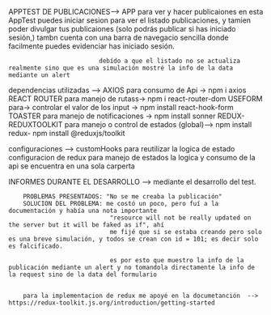 APPTEST DE PUBLICACIONES-->  APP para ver y hacer publicaiones en esta AppTest puedes iniciar sesion para ver el listado publicaciones,   y                            tamien poder divulgar tus publicaiones (solo podrás publicar si has iniciado sesión,)
                             tambn cuenta con una barra de navegacio sencilla donde facilmente puedes evidenciar has iniciado sesión.

                             debído a que el listado no se actualiza realmente sino que es una simulación mostré la info de la data mediante un alert


dependencias utilizadas --> AXIOS para consumo de Api -> npm i axios
                            REACT ROUTER para manejo de rutass-> npm i react-router-dom
                            USEFORM para-> controlar el valor de los input -> npm install react-hook-form
                            TOASTER para manejo de notificaciones -> npm install sonner 
                            REDUX- REDUXTOOLKIT para manejo o control de estados (global)--> npm install redux- npm install @reduxjs/toolkit


configuraciones --> customHooks para reutilizar la logica de estado
                    configuracion de redux para manejo de estados
                    la logica y consumo de la api se encuentra en una sola carperta 




INFORMES DURANTE EL DESARROLLO --> mediante el desarrollo del test.

        PROBLEMAS PRESENTADOS: "No se me creaba la publicación"
        SOLUCION DEL PROBLEMA: me costó un poco, pero fuí a la documentación y había una nota importante
                                "resource will not be really updated on the server but it will be faked as if", ahí 
                                me fijé que si se estaba creando pero solo es una breve simulación, y todos se crean con id = 101; es decir solo es falcificado.

                                es por esto que muestro la info de la publicación mediante un alert y no tomandola directamente la info de la request sino de la data del formulario


        para la implementacion de redux me apoyé en la documetanción  --> https://redux-toolkit.js.org/introduction/getting-started

